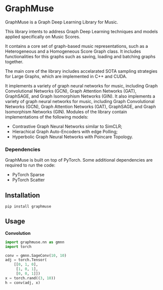 # GraphMuse
GraphMuse is a Graph Deep Learning Library for Music.

This library intents to address Graph Deep Learning techniques and models applied specifically on Music Scores.

It contains a core set of graph-based music representations, such as a Heterogeneous and a Homogeneous Score Graph class.
It includes functionalities for this graphs such as saving, loading and batching graphs together.

The main core of the library includes accelarated SOTA sampling strategies for Large Graphs, 
which are implemented in C++ and CUDA. 


It implements a variety of graph neural networks for music, including Graph Convolutional Networks (GCN), Graph Attention Networks (GAT), GraphSAGE, and Graph Isomorphism Networks (GIN).
It also implements a variety of graph neural networks for music, including Graph Convolutional Networks (GCN), Graph Attention Networks (GAT), GraphSAGE, and Graph Isomorphism Networks (GIN).
Modules of the library contain implementations of the following models:
- Contrastive Graph Neural Networks similar to SimCLR;
- Hierachical Graph Auto-Encoders with edge Polling;
- Hyperbolic Graph Neural Networks with Poincare Topology.

### Dependencies

GraphMuse is built on top of PyTorch. Some additional dependencies are required to run the code:
- PyTorch Sparse
- PyTorch Scatter


## Installation

```shell
pip install graphmuse
```


## Usage

**Convolution**
```python
import graphmuse.nn as gmnn
import torch

conv = gmnn.SageConv(10, 10)
adj = torch.Tensor(
	[[0, 1, 0],
	 [1, 0, 1],
	 [0, 0, 1]])
x = torch.rand((3, 10))
h = conv(adj, x)
```

